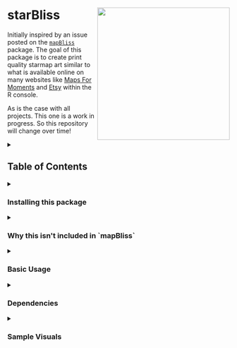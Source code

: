 # starBliss  <a href='https://github.com/benyamindsmith/starBliss'><img src='https://github.com/benyamindsmith/starBliss/blob/main/starBliss.png' align="right" height="300" /></a>

Initially inspired by an issue posted on the [`mapBliss`](https://github.com/benyamindsmith/mapBliss/issues/10) package. The goal of this package is to create print quality starmap art similar to what is available online on many websites like [Maps For Moments](https://mapsformoments.co.uk) and [Etsy](https://www.etsy.com/ca/market/star_map) within the R console.

As is the case with all projects. This one is a work in progress. So this repository will change over time!

<details>
<summary>
<h2>Table of Contents</h2>
</summary>

* [Installing this package](https://github.com/benyamindsmith/starBliss/main/README.md#installing-this-package)

* [Why this isn't included in `mapBliss`](https://github.com/benyamindsmith/starBliss/main/README.md#why-this-isnt-included-in-mapbliss)

* [Basic Usage](https://github.com/benyamindsmith/starBliss/main/README.md#basic-usage)

* [Dependencies](https://github.com/benyamindsmith/starBliss/main/README.md#dependencies)

* [Sample Visuals](https://github.com/benyamindsmith/starBliss/main/README.md#sample-visuals)

</details>

<details>
<summary>
<h3>Installing this package</h3>
</summary>
```
# install.packages("devtools")
devtools::install_github("benyamindsmith/starBliss")
```
</details>

<details>
<summary>
<h3>Why this isn't included in `mapBliss`</h3>
</summary>
(In progress)
</details>


<details>
<summary>
<h3>Basic Usage</h3>
</summary>
(In progress)
</details>


<details>
<summary>
<h3>Dependencies</h3>
</summary>
This package has the following dependencies:
 
 (In no particular order)
    * `dplyr`
    * `ggplot2`
    * `magrittr`
    * `tidygeocoder`
    * `sf`
    * `lubridate`
    * `tibble`
    * `grid`
</details>


<details>
<summary>
<h3>Sample Visuals</h3>
</summary>

<details>
<summary>
"Black" Style
</summary>

```r
library(ggplot2)
library(starBliss)
p<- plot_starmap(location= "Toronto, ON, Canada",
             date="2022-01-17",
             style="black",
             line1_text="Toronto",
             line2_text ="January 17th, 2023",
             line3_text="43.6532° N, 79.3832° W")
ggsave('toronto_black.png', plot = p, width = unit(10, 'in'), 
       height = unit(15, 'in'))
```

![](https://raw.githubusercontent.com/benyamindsmith/starBliss/main/toronto_black.png)
</details>

<details>
<summary>
"Green" Style
</summary>

```r
library(ggplot2)
library(starBliss)
p<- plot_starmap(location= "Toronto, ON, Canada",
             date="2022-01-17",
             style="green",
             line1_text="Toronto",
             line2_text ="January 17th, 2023",
             line3_text="43.6532° N, 79.3832° W")
ggsave('toronto_green.png', plot = p, width = unit(10, 'in'), 
       height = unit(15, 'in'))
```

![](https://raw.githubusercontent.com/benyamindsmith/starBliss/main/toronto_green.png)
</details>
</details>
